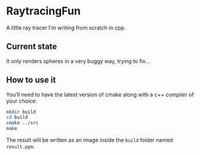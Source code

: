 # RaytracingFun
A little ray tracer I'm writing from scratch in cpp.  

## Current state  
It only renders spheres in a very buggy way, trying to fix...    
  
## How to use it  
You'll need to have the latest version of cmake along with a c++ compiler of your choice:  
```sh  
mkdir build  
cd build  
cmake ../src  
make   
```  
The result will be written as an image inside the `build` folder named `result.ppm`.    

